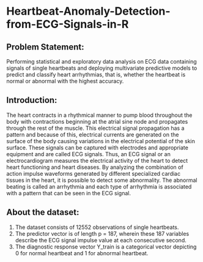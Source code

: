 # Heartbeat-Anomaly-Detection-from-ECG-Signals-in-R

## Problem Statement:
Performing statistical and exploratory data analysis on ECG data containing signals of single heartbeats and deploying multivariate predictive models to predict and classify heart arrhythmias, that is, whether the heartbeat is normal or abnormal with the highest accuracy.

## Introduction:
The heart contracts in a rhythmical manner to pump blood throughout the body with contractions beginning at the atrial sine node and propagates through the rest of the muscle. This electrical signal propagation has a pattern and because of this, electrical currents are generated on the surface of the body causing variations in the electrical potential of the skin surface. These signals can be captured with electrodes and appropriate equipment and are called ECG signals.
Thus, an ECG signal or an electrocardiogram measures the electrical activity of the heart to detect heart functioning and heart diseases. By analyzing the combination of action impulse waveforms generated by different specialized cardiac tissues in the heart, it is possible to detect some abnormality. The abnormal beating is called an arrhythmia and each type of arrhythmia is associated with a pattern that can be seen in the ECG signal.


## About the dataset:
1. The dataset consists of 12552 observations of single heartbeats.
2. The predictor vector is of length p = 187, wherein these 187 variables describe the ECG signal
impulse value at each consecutive second.
3. The diagnostic response vector Y_train is a categorical vector depicting 0 for normal heartbeat
and 1 for abnormal heartbeat.
